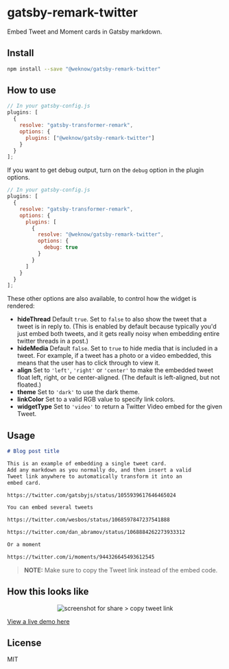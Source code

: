 # gatsby-remark-twitter

Embed Tweet and Moment cards in Gatsby markdown.

## Install

```bash
npm install --save "@weknow/gatsby-remark-twitter"
```

## How to use

```js
// In your gatsby-config.js
plugins: [
  {
    resolve: "gatsby-transformer-remark",
    options: {
      plugins: ["@weknow/gatsby-remark-twitter"]
    }
  }
];
```

If you want to get debug output, turn on the `debug` option in the
plugin options.

```js
// In your gatsby-config.js
plugins: [
  {
    resolve: "gatsby-transformer-remark",
    options: {
      plugins: [
        {
          resolve: "@weknow/gatsby-remark-twitter",
          options: {
            debug: true
          }
        }
      ]
    }
  }
];
```

These other options are also available, to control how the widget is
rendered:

- **hideThread** Default `true`.  Set to `false` to also show the
  tweet that a tweet is in reply to.  (This is enabled by default
  because typically you'd just embed both tweets, and it gets really
  noisy when embedding entire twitter threads in a post.)
- **hideMedia** Default `false`.  Set to `true` to hide media that is
  included in a tweet.  For example, if a tweet has a photo or a video
  embedded, this means that the user has to click through to view it.
- **align** Set to `'left'`, `'right'` or `'center'` to make the
  embedded tweet float left, right, or be center-aligned.  (The
  default is left-aligned, but not floated.)
- **theme** Set to `'dark'` to use the dark theme.
- **linkColor** Set to a valid RGB value to specify link colors.
- **widgetType** Set to `'video'` to return a Twitter Video embed for
  the given Tweet.


## Usage

```markdown
# Blog post title

This is an example of embedding a single tweet card.
Add any markdown as you normally do, and then insert a valid
Tweet link anywhere to automatically transform it into an
embed card.

https://twitter.com/gatsbyjs/status/1055939617646465024

You can embed several tweets

https://twitter.com/wesbos/status/1068597847237541888

https://twitter.com/dan_abramov/status/1068884262273933312

Or a moment

https://twitter.com/i/moments/944326645493612545

```

> __NOTE:__ Make sure to copy the Tweet link instead of the embed code.

## How this looks like
<p align="center"><img src="https://i.imgur.com/evEv2LJ.jpg" alt="screenshot for share > copy tweet link" /></p>

[View a live demo here](https://jmolivas.weknowinc.com/badcamp-2018-wrapup)

## License

MIT
